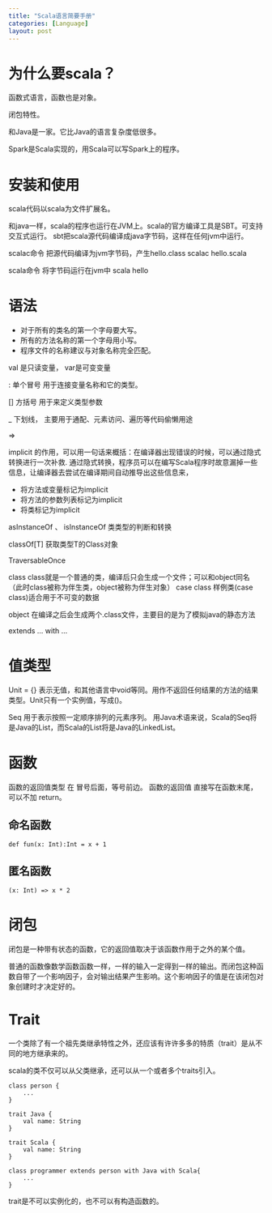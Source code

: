 ```yaml
---
title: "Scala语言简要手册"
categories: [Language]
layout: post
---
```

# 为什么要scala？
函数式语言，函数也是对象。

闭包特性。

和Java是一家。它比Java的语言复杂度低很多。

Spark是Scala实现的，用Scala可以写Spark上的程序。


# 安装和使用

scala代码以scala为文件扩展名。

和java一样，scala的程序也运行在JVM上。scala的官方编译工具是SBT。可支持交互式运行。
sbt把scala源代码编译成java字节码，这样在任何jvm中运行。


scalac命令 把源代码编译为jvm字节码，产生hello.class
scalac hello.scala

scala命令 将字节码运行在jvm中
scala hello


# 语法

* 对于所有的类名的第一个字母要大写。
* 所有的方法名称的第一个字母用小写。
* 程序文件的名称建议与对象名称完全匹配。

val 是只读变量， var是可变变量

: 单个冒号 用于连接变量名称和它的类型。

[] 方括号 用于来定义类型参数

_ 下划线， 主要用于通配、元素访问、遍历等代码偷懒用途

=>

implicit 的作用，可以用一句话来概括：在编译器出现错误的时候，可以通过隐式转换进行一次补救. 通过隐式转换，程序员可以在编写Scala程序时故意漏掉一些信息，让编译器去尝试在编译期间自动推导出这些信息来，
* 将方法或变量标记为implicit
* 将方法的参数列表标记为implicit
* 将类标记为implicit

asInstanceOf 、 isInstanceOf  类类型的判断和转换

classOf[T]  获取类型T的Class对象

TraversableOnce


class
class就是一个普通的类，编译后只会生成一个文件；可以和object同名（此时class被称为伴生类，object被称为伴生对象）
case class 样例类(case class)适合用于不可变的数据

object
在编译之后会生成两个.class文件，主要目的是为了模拟java的静态方法


extends ... with ...

# 值类型

Unit = {}  表示无值，和其他语言中void等同。用作不返回任何结果的方法的结果类型。Unit只有一个实例值，写成()。

Seq 用于表示按照一定顺序排列的元素序列。 用Java术语来说，Scala的Seq将是Java的List，而Scala的List将是Java的LinkedList。


# 函数

函数的返回值类型 在 冒号后面，等号前边。 
函数的返回值 直接写在函数末尾，可以不加 return。
## 命名函数
```
def fun(x: Int):Int = x + 1
```

## 匿名函数
```
(x: Int) => x * 2
```



# 闭包

闭包是一种带有状态的函数，它的返回值取决于该函数作用于之外的某个值。

普通的函数像数学函数函数一样，一样的输入一定得到一样的输出。而闭包这种函数自带了一个影响因子，会对输出结果产生影响。这个影响因子的值是在该闭包对象创建时才决定好的。



# Trait
一个类除了有一个祖先类继承特性之外，还应该有许许多多的特质（trait）是从不同的地方继承来的。

scala的类不仅可以从父类继承，还可以从一个或者多个traits引入。

```
class person {
    ...
}

trait Java {
    val name: String
}

trait Scala {
    val name: String
}

class programmer extends person with Java with Scala{
    ...
}

```
trait是不可以实例化的，也不可以有构造函数的。

